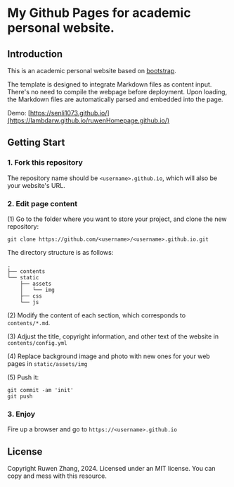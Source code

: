 # My Github Pages for academic personal website.

## Introduction

This is an academic personal website based on [bootstrap](https://github.com/StartBootstrap/startbootstrap-new-age).

The template is designed to integrate Markdown files as content input.  There's no need to compile the webpage before deployment.  Upon loading, the Markdown files are automatically parsed and embedded into the page.

Demo: [https://senli1073.github.io/](https://lambdarw.github.io/ruwenHomepage.github.io/)


## Getting Start
### 1. Fork this repository
The repository name should be `<username>.github.io`, which will also be your website's URL.


### 2. Edit page content

(1) Go to the folder where you want to store your project, and clone the new repository:
```
git clone https://github.com/<username>/<username>.github.io.git
```
The directory structure is as follows:

```.
.
├── contents
└── static
    ├── assets
    │   └── img
    ├── css
    └── js
```

(2) Modify the content of each section, which corresponds to `contents/*.md`.

(3) Adjust the title, copyright information, and other text of the website in `contents/config.yml`

(4) Replace background image and photo with new ones for your web pages in `static/assets/img`

(5) Push it: 
```
git commit -am 'init'
git push
```


### 3. Enjoy

Fire up a browser and go to `https://<username>.github.io`


## License

Copyright Ruwen Zhang, 2024. Licensed under an MIT license. You can copy and mess with this resource.
